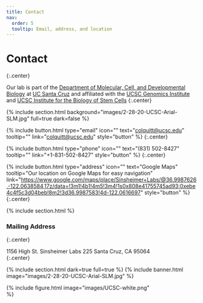 ```yaml
---
title: Contact
nav:
  order: 5
  tooltip: Email, address, and location
---
```


# <i class="fas fa-envelope"></i>Contact
{:.center}

Our lab is part of the [Department of Molecular, Cell, and Developmental Biology](https://mcd.ucsc.edu/) at [UC Santa Cruz](https://www.ucsc.edu) and affiliated with the [UCSC Genomics Institute](https://genomics.ucsc.edu/) and [UCSC Institute for the Biology of Stem Cells](https://ibsc.ucsc.edu/)
{:.center}

{% include section.html background="images/2-28-20-UCSC-Arial-SLM.jpg" full=true dark=false %}

{%
  include button.html
  type="email"
  icon=""
  text="colquitt@ucsc.edu"
  tooltip=""
  link="colquitt@ucsc.edu"
  style="button"
%}
{:.center}

{%
  include button.html
  type="phone"
  icon=""
  text="(831) 502-8427"
  tooltip=""
  link="+1-831-502-8427"
  style="button"
 %}
{:.center}


{%
  include button.html
  type="address"
  icon=""
  text="Google Maps"
  tooltip="Our location on Google Maps for easy navigation"
  link="https://www.google.com/maps/place/Sinsheimer+Labs/@36.9987626,-122.0638584,17z/data=!3m1!4b1!4m5!3m4!1s0x808e41755745ad93:0xebe4c4f5c3d04beb!8m2!3d36.9987583!4d-122.0616697"
  style="button"
%}
{:.center}

{% include section.html %}

### <i class="fas fa-mail-bulk"></i>Mailing Address
{:.center}

1156 High St.
Sinsheimer Labs 225
Santa Cruz, CA 95064  
{:.center}

{% include section.html dark=true full=true %}
{% include banner.html image="images/2-28-20-UCSC-Arial-SLM.jpg" %}

{%
  include figure.html
  image="images/UCSC-white.png"  
%}
